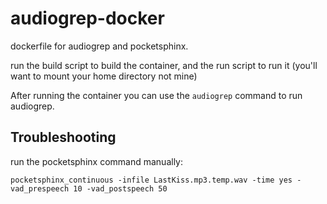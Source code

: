 audiogrep-docker
================

dockerfile for audiogrep and pocketsphinx.

run the build script to build the container, and the run script to run it (you'll want to mount your home directory not mine)

After running the container you can use the `audiogrep` command to run audiogrep.

Troubleshooting
---------------
run the pocketsphinx command manually:

```
pocketsphinx_continuous -infile LastKiss.mp3.temp.wav -time yes -vad_prespeech 10 -vad_postspeech 50
```
